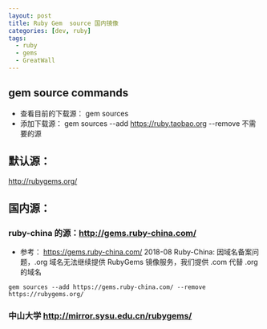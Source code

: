 ```yaml
---
layout: post
title: Ruby Gem  source 国内镜像
categories: [dev, ruby]
tags: 
  - ruby
  - gems
  - GreatWall
---
```


## gem source commands

* 查看目前的下载源： gem sources
* 添加下载源： gem sources --add https://ruby.taobao.org --remove 不需要的源

## 默认源：

http://rubygems.org/

## 国内源：

### ruby-china  的源：http://gems.ruby-china.com/

* 参考： <https://gems.ruby-china.com/>
  2018-08 Ruby-China: 因域名备案问题，.org 域名无法继续提供 RubyGems 镜像服务，我们提供 .com 代替 .org 的域名

~~~
gem sources --add https://gems.ruby-china.com/ --remove https://rubygems.org/
~~~

### 中山大学  http://mirror.sysu.edu.cn/rubygems/

